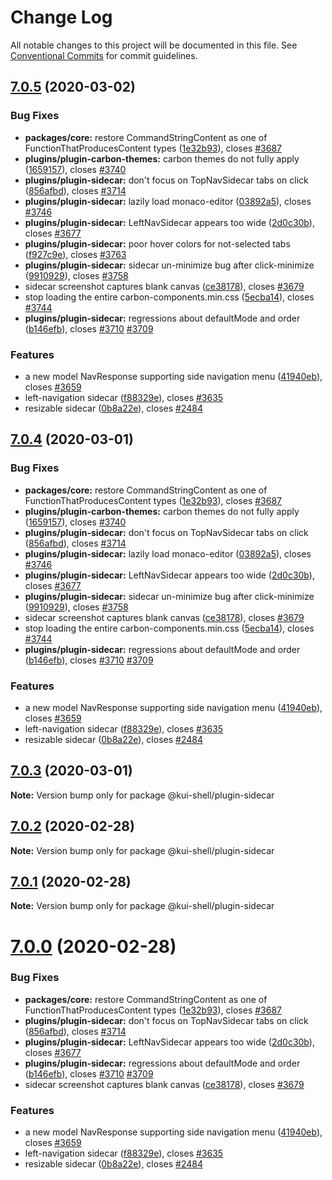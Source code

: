 # Change Log

All notable changes to this project will be documented in this file.
See [Conventional Commits](https://conventionalcommits.org) for commit guidelines.

## [7.0.5](https://github.com/IBM/kui/compare/v4.5.0...v7.0.5) (2020-03-02)

### Bug Fixes

- **packages/core:** restore CommandStringContent as one of FunctionThatProducesContent types ([1e32b93](https://github.com/IBM/kui/commit/1e32b93)), closes [#3687](https://github.com/IBM/kui/issues/3687)
- **plugins/plugin-carbon-themes:** carbon themes do not fully apply ([1659157](https://github.com/IBM/kui/commit/1659157)), closes [#3740](https://github.com/IBM/kui/issues/3740)
- **plugins/plugin-sidecar:** don't focus on TopNavSidecar tabs on click ([856afbd](https://github.com/IBM/kui/commit/856afbd)), closes [#3714](https://github.com/IBM/kui/issues/3714)
- **plugins/plugin-sidecar:** lazily load monaco-editor ([03892a5](https://github.com/IBM/kui/commit/03892a5)), closes [#3746](https://github.com/IBM/kui/issues/3746)
- **plugins/plugin-sidecar:** LeftNavSidecar appears too wide ([2d0c30b](https://github.com/IBM/kui/commit/2d0c30b)), closes [#3677](https://github.com/IBM/kui/issues/3677)
- **plugins/plugin-sidecar:** poor hover colors for not-selected tabs ([f927c9e](https://github.com/IBM/kui/commit/f927c9e)), closes [#3763](https://github.com/IBM/kui/issues/3763)
- **plugins/plugin-sidecar:** sidecar un-minimize bug after click-minimize ([9910929](https://github.com/IBM/kui/commit/9910929)), closes [#3758](https://github.com/IBM/kui/issues/3758)
- sidecar screenshot captures blank canvas ([ce38178](https://github.com/IBM/kui/commit/ce38178)), closes [#3679](https://github.com/IBM/kui/issues/3679)
- stop loading the entire carbon-components.min.css ([5ecba14](https://github.com/IBM/kui/commit/5ecba14)), closes [#3744](https://github.com/IBM/kui/issues/3744)
- **plugins/plugin-sidecar:** regressions about defaultMode and order ([b146efb](https://github.com/IBM/kui/commit/b146efb)), closes [#3710](https://github.com/IBM/kui/issues/3710) [#3709](https://github.com/IBM/kui/issues/3709)

### Features

- a new model NavResponse supporting side navigation menu ([41940eb](https://github.com/IBM/kui/commit/41940eb)), closes [#3659](https://github.com/IBM/kui/issues/3659)
- left-navigation sidecar ([f88329e](https://github.com/IBM/kui/commit/f88329e)), closes [#3635](https://github.com/IBM/kui/issues/3635)
- resizable sidecar ([0b8a22e](https://github.com/IBM/kui/commit/0b8a22e)), closes [#2484](https://github.com/IBM/kui/issues/2484)

## [7.0.4](https://github.com/IBM/kui/compare/v4.5.0...v7.0.4) (2020-03-01)

### Bug Fixes

- **packages/core:** restore CommandStringContent as one of FunctionThatProducesContent types ([1e32b93](https://github.com/IBM/kui/commit/1e32b93)), closes [#3687](https://github.com/IBM/kui/issues/3687)
- **plugins/plugin-carbon-themes:** carbon themes do not fully apply ([1659157](https://github.com/IBM/kui/commit/1659157)), closes [#3740](https://github.com/IBM/kui/issues/3740)
- **plugins/plugin-sidecar:** don't focus on TopNavSidecar tabs on click ([856afbd](https://github.com/IBM/kui/commit/856afbd)), closes [#3714](https://github.com/IBM/kui/issues/3714)
- **plugins/plugin-sidecar:** lazily load monaco-editor ([03892a5](https://github.com/IBM/kui/commit/03892a5)), closes [#3746](https://github.com/IBM/kui/issues/3746)
- **plugins/plugin-sidecar:** LeftNavSidecar appears too wide ([2d0c30b](https://github.com/IBM/kui/commit/2d0c30b)), closes [#3677](https://github.com/IBM/kui/issues/3677)
- **plugins/plugin-sidecar:** sidecar un-minimize bug after click-minimize ([9910929](https://github.com/IBM/kui/commit/9910929)), closes [#3758](https://github.com/IBM/kui/issues/3758)
- sidecar screenshot captures blank canvas ([ce38178](https://github.com/IBM/kui/commit/ce38178)), closes [#3679](https://github.com/IBM/kui/issues/3679)
- stop loading the entire carbon-components.min.css ([5ecba14](https://github.com/IBM/kui/commit/5ecba14)), closes [#3744](https://github.com/IBM/kui/issues/3744)
- **plugins/plugin-sidecar:** regressions about defaultMode and order ([b146efb](https://github.com/IBM/kui/commit/b146efb)), closes [#3710](https://github.com/IBM/kui/issues/3710) [#3709](https://github.com/IBM/kui/issues/3709)

### Features

- a new model NavResponse supporting side navigation menu ([41940eb](https://github.com/IBM/kui/commit/41940eb)), closes [#3659](https://github.com/IBM/kui/issues/3659)
- left-navigation sidecar ([f88329e](https://github.com/IBM/kui/commit/f88329e)), closes [#3635](https://github.com/IBM/kui/issues/3635)
- resizable sidecar ([0b8a22e](https://github.com/IBM/kui/commit/0b8a22e)), closes [#2484](https://github.com/IBM/kui/issues/2484)

## [7.0.3](https://github.com/IBM/kui/compare/v7.0.2...v7.0.3) (2020-03-01)

**Note:** Version bump only for package @kui-shell/plugin-sidecar

## [7.0.2](https://github.com/IBM/kui/compare/v7.0.1...v7.0.2) (2020-02-28)

**Note:** Version bump only for package @kui-shell/plugin-sidecar

## [7.0.1](https://github.com/IBM/kui/compare/v7.0.0...v7.0.1) (2020-02-28)

**Note:** Version bump only for package @kui-shell/plugin-sidecar

# [7.0.0](https://github.com/IBM/kui/compare/v4.5.0...v7.0.0) (2020-02-28)

### Bug Fixes

- **packages/core:** restore CommandStringContent as one of FunctionThatProducesContent types ([1e32b93](https://github.com/IBM/kui/commit/1e32b93)), closes [#3687](https://github.com/IBM/kui/issues/3687)
- **plugins/plugin-sidecar:** don't focus on TopNavSidecar tabs on click ([856afbd](https://github.com/IBM/kui/commit/856afbd)), closes [#3714](https://github.com/IBM/kui/issues/3714)
- **plugins/plugin-sidecar:** LeftNavSidecar appears too wide ([2d0c30b](https://github.com/IBM/kui/commit/2d0c30b)), closes [#3677](https://github.com/IBM/kui/issues/3677)
- **plugins/plugin-sidecar:** regressions about defaultMode and order ([b146efb](https://github.com/IBM/kui/commit/b146efb)), closes [#3710](https://github.com/IBM/kui/issues/3710) [#3709](https://github.com/IBM/kui/issues/3709)
- sidecar screenshot captures blank canvas ([ce38178](https://github.com/IBM/kui/commit/ce38178)), closes [#3679](https://github.com/IBM/kui/issues/3679)

### Features

- a new model NavResponse supporting side navigation menu ([41940eb](https://github.com/IBM/kui/commit/41940eb)), closes [#3659](https://github.com/IBM/kui/issues/3659)
- left-navigation sidecar ([f88329e](https://github.com/IBM/kui/commit/f88329e)), closes [#3635](https://github.com/IBM/kui/issues/3635)
- resizable sidecar ([0b8a22e](https://github.com/IBM/kui/commit/0b8a22e)), closes [#2484](https://github.com/IBM/kui/issues/2484)
